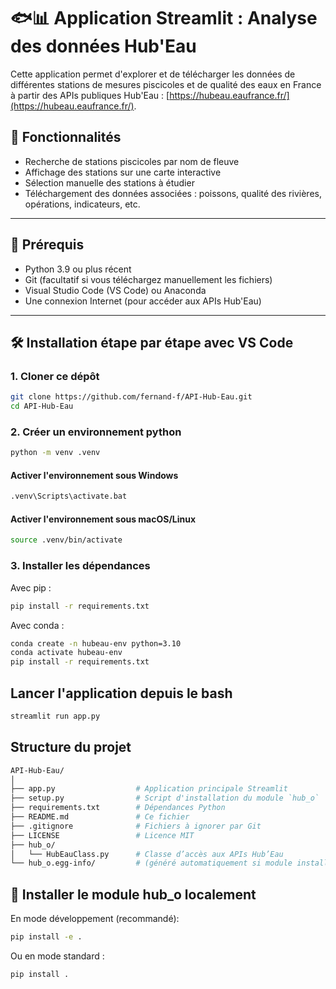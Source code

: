 # 🐟📊 Application Streamlit : Analyse des données Hub'Eau

Cette application permet d'explorer et de télécharger les données de différentes stations de mesures piscicoles et de qualité des eaux en France à partir des APIs publiques Hub'Eau : [https://hubeau.eaufrance.fr/](https://hubeau.eaufrance.fr/).

## 🚀 Fonctionnalités

- Recherche de stations piscicoles par nom de fleuve
- Affichage des stations sur une carte interactive
- Sélection manuelle des stations à étudier
- Téléchargement des données associées : poissons, qualité des rivières, opérations, indicateurs, etc.

---

## 🧰 Prérequis

- Python 3.9 ou plus récent
- Git (facultatif si vous téléchargez manuellement les fichiers)
- Visual Studio Code (VS Code) ou Anaconda
- Une connexion Internet (pour accéder aux APIs Hub'Eau)

---

## 🛠️ Installation étape par étape avec VS Code

### 1. Cloner ce dépôt

```bash
git clone https://github.com/fernand-f/API-Hub-Eau.git
cd API-Hub-Eau
```

### 2. Créer un environnement python

```bash
python -m venv .venv
```
#### Activer l'environnement sous Windows
```bash
.venv\Scripts\activate.bat
```
#### Activer l'environnement sous macOS/Linux
```bash
source .venv/bin/activate
```
### 3. Installer les dépendances
Avec pip : 
```bash
pip install -r requirements.txt
```
Avec conda : 
```bash
conda create -n hubeau-env python=3.10
conda activate hubeau-env
pip install -r requirements.txt
```
## Lancer l'application depuis le bash
```bash
streamlit run app.py
```
## Structure du projet 
```bash
API-Hub-Eau/
│
├── app.py                  # Application principale Streamlit
├── setup.py                # Script d'installation du module `hub_o`
├── requirements.txt        # Dépendances Python
├── README.md               # Ce fichier
├── .gitignore              # Fichiers à ignorer par Git
├── LICENSE                 # Licence MIT
├── hub_o/
│   └── HubEauClass.py      # Classe d’accès aux APIs Hub’Eau
└── hub_o.egg-info/         # (généré automatiquement si module installé)
```

## 🔧 Installer le module hub_o localement

En mode développement (recommandé):
```bash
pip install -e .
```
Ou en mode standard : 
```bash
pip install .
```


